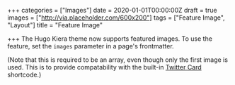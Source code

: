 +++
categories = ["Images"]
date = 2020-01-01T00:00:00Z
draft = true
images = ["http://via.placeholder.com/600x200"]
tags = ["Feature Image", "Layout"]
title = "Feature Image"

+++
The Hugo Kiera theme now supports featured images. To use the feature, set the `images` parameter in a page's frontmatter.

(Note that this is required to be an array, even though only the first image is used. This is to provide compatability with the built-in [Twitter Card](https://gohugo.io/templates/internal/#twitter-cards) shortcode.)